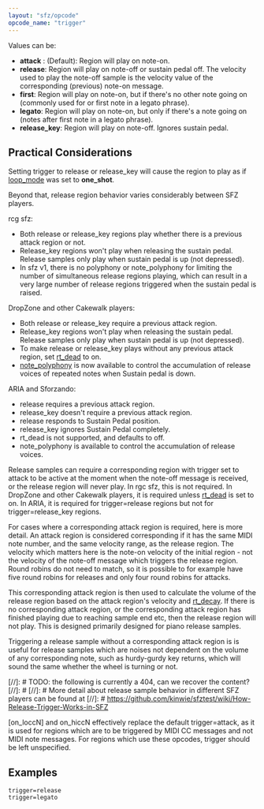 ```yaml
---
layout: "sfz/opcode"
opcode_name: "trigger"
---
```

Values can be:

- **attack** : (Default): Region will play on note-on.
- **release**: Region will play on note-off or sustain pedal off. The velocity
               used to play the note-off sample is the velocity value of the
               corresponding (previous) note-on message.
- **first**: Region will play on note-on, but if there's no other note going on
             (commonly used for or first note in a legato phrase).
- **legato**: Region will play on note-on, but only if there's a note going on
              (notes after first note in a legato phrase).
- **release_key**: Region will play on note-off. Ignores sustain pedal.

## Practical Considerations

Setting trigger to release or release_key will cause the region to play as if
[loop_mode] was set to **one_shot**.

Beyond that, release region behavior varies considerably between SFZ players.

rcg sfz:
* Both release or release_key regions play whether there is a previous attack region or not.
* Release_key regions won't play when releasing the sustain pedal. Release samples only play
when sustain pedal is up (not depressed).
* In sfz v1, there is no polyphony or note_polyphony for limiting the number of simultaneous
release regions playing, which can result in a very large number of release regions triggered
when the sustain pedal is raised.

DropZone and other Cakewalk players:
* Both release or release_key require a previous attack region.
* Release_key regions won't play when releasing the sustain pedal. Release samples only play
when sustain pedal is up (not depressed).
* To make release or release_key plays without any previous attack region, set
[rt_dead] to on.
* [note_polyphony] is now available to control the accumulation of
release voices of repeated notes when Sustain pedal is down.

ARIA and Sforzando:
* release requires a previous attack region.
* release_key doesn't require a previous attack region.
* release responds to Sustain Pedal position.
* release_key ignores Sustain Pedal completely.
* rt_dead is not supported, and defaults to off.
* note_polyphony is available to control the accumulation of release voices.

Release samples can require a corresponding region with trigger set to attack to be active at
the moment when the note-off message is received, or the release region will never play.
In rgc sfz, this is not required. In DropZone and other Cakewalk players, it is required
unless [rt_dead] is set to on. In ARIA, it is required for trigger=release
regions but not for trigger=release_key regions.

For cases where a corresponding attack region is required, here is more detail.
An attack region is considered corresponding if it has the same MIDI note number,
and the same velocity range, as the release region. The velocity which matters here is
the note-on velocity of the initial region - not the velocity of the note-off message
which triggers the release region. Round robins do not need to match, so it is possible
to for example have five round robins for releases and only four round robins for
attacks.

This corresponding attack region is then used to calculate the volume of the release
region based on the attack region's velocity and [rt_decay]. If there is
no corresponding attack region, or the corresponding attack region has finished playing due
to reaching sample end etc, then the release region will not play. This is designed primarily
designed for piano release samples.

Triggering a release sample without a corresponding attack region is is useful for release
samples which are noises not dependent on the volume of any corresponding note, such
as hurdy-gurdy key returns, which will sound the same whether the wheel is turning
or not.

[//]: # TODO: the following is currently a 404, can we recover the content?
[//]: #
[//]: # More detail about release sample behavior in different SFZ players can be found at
[//]: # https://github.com/kinwie/sfztest/wiki/How-Release-Trigger-Works-in-SFZ

[on_loccN] and on_hiccN effectively replace the default trigger=attack,
as it is used for regions which are to be triggered by MIDI CC messages and not MIDI
note messages. For regions which use these opcodes, trigger should be left unspecified.

## Examples

```
trigger=release
trigger=legato
```


[loop_mode]:         loop_mode
[note_polyphony]:    note_polyphony
[on_locc / on_hicc]: on_locc
[rt_dead]:           rt_dead
[rt_decay]:          rt_decay
